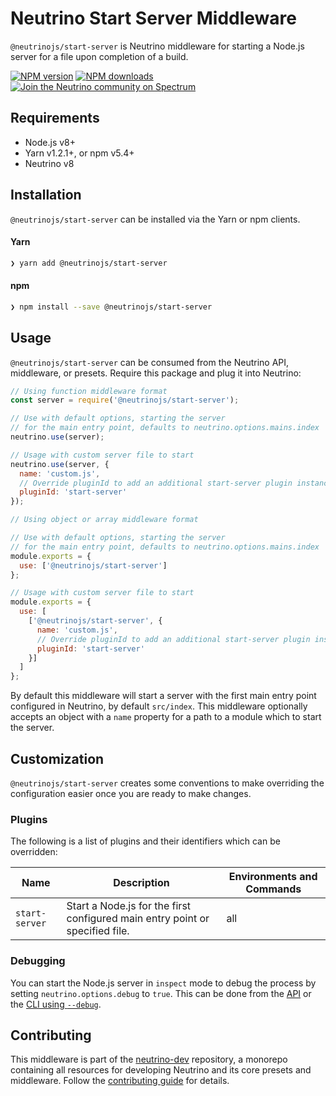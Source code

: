 # Neutrino Start Server Middleware

`@neutrinojs/start-server` is Neutrino middleware for starting a Node.js server for a file upon
completion of a build.

[![NPM version][npm-image]][npm-url]
[![NPM downloads][npm-downloads]][npm-url]
[![Join the Neutrino community on Spectrum][spectrum-image]][spectrum-url]

## Requirements

- Node.js v8+
- Yarn v1.2.1+, or npm v5.4+
- Neutrino v8

## Installation

`@neutrinojs/start-server` can be installed via the Yarn or npm clients.

#### Yarn

```bash
❯ yarn add @neutrinojs/start-server
```

#### npm

```bash
❯ npm install --save @neutrinojs/start-server
```

## Usage

`@neutrinojs/start-server` can be consumed from the Neutrino API, middleware, or presets. Require this package
and plug it into Neutrino:

```js
// Using function middleware format
const server = require('@neutrinojs/start-server');

// Use with default options, starting the server
// for the main entry point, defaults to neutrino.options.mains.index
neutrino.use(server);

// Usage with custom server file to start
neutrino.use(server, {
  name: 'custom.js',
  // Override pluginId to add an additional start-server plugin instance
  pluginId: 'start-server'
});
```

```js
// Using object or array middleware format

// Use with default options, starting the server
// for the main entry point, defaults to neutrino.options.mains.index
module.exports = {
  use: ['@neutrinojs/start-server']
};

// Usage with custom server file to start
module.exports = {
  use: [
    ['@neutrinojs/start-server', {
      name: 'custom.js',
      // Override pluginId to add an additional start-server plugin instance
      pluginId: 'start-server'
    }]
  ]
};
```

By default this middleware will start a server with the first main entry point configured in Neutrino, by default
`src/index`. This middleware optionally accepts an object with a `name` property for a path to a module which to
start the server.

## Customization

`@neutrinojs/start-server` creates some conventions to make overriding the configuration easier once you are
ready to make changes.

### Plugins

The following is a list of plugins and their identifiers which can be overridden:

| Name | Description | Environments and Commands |
| --- | --- | --- |
| `start-server` | Start a Node.js for the first configured main entry point or specified file. | all |

### Debugging

You can start the Node.js server in `inspect` mode to debug the process by setting `neutrino.options.debug` to `true`.
This can be done from the [API](../../api#optionsdebug) or the [CLI using `--debug`](../../cli#-debug).

## Contributing

This middleware is part of the [neutrino-dev](https://github.com/mozilla-neutrino/neutrino-dev) repository, a monorepo
containing all resources for developing Neutrino and its core presets and middleware. Follow the
[contributing guide](https://neutrino.js.org/contributing) for details.

[npm-image]: https://img.shields.io/npm/v/@neutrinojs/start-server.svg
[npm-downloads]: https://img.shields.io/npm/dt/@neutrinojs/start-server.svg
[npm-url]: https://npmjs.org/package/@neutrinojs/start-server
[spectrum-image]: https://withspectrum.github.io/badge/badge.svg
[spectrum-url]: https://spectrum.chat/neutrino
